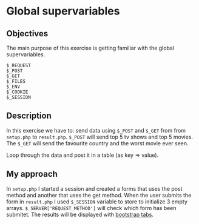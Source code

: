 # Global supervariables

## Objectives

The main purpose of this exercise is getting familiar with the global supervariables.

```$_SERVER
$_REQUEST
$_POST
$_GET
$_FILES
$_ENV
$_COOKIE
$_SESSION
```

## Description

In this exercise we have to:
send data using `$_POST` and `$_GET` from from `setup.php` to `result.php`. `$_POST` will send top 5 tv shows and top 5 movies. The `$_GET` will send the favourite country and the worst movie ever seen.
  
 Loop through the data and post it in a table (as key => value).

## My approach

In `setup.php` I started a session and created a forms that uses the post method and another that uses the get method. When the user submits the form in `result.php` I used `$_SESSION` variable to store to initialize 3 empty arrays. `$_SERVER['REQUEST_METHOD']` will check which form has been submitet. The results will be displayed with [bootstrap tabs](https://getbootstrap.com/docs/4.3/components/navs/#tabs).
